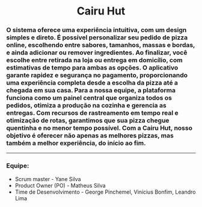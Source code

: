 <h1 align="center">Cairu Hut</h1>


### O sistema oferece uma experiência intuitiva, com um design simples e direto. É possível personalizar seu pedido de pizza online, escolhendo entre sabores, tamanhos, massas e bordas, e ainda adicionar ou remover ingredientes. Ao finalizar, você escolhe entre retirada na loja ou entrega em domicílio, com estimativas de tempo para ambas as opções. O aplicativo garante rapidez e segurança no pagamento, proporcionando uma experiência completa desde a escolha da pizza até a chegada em sua casa. Para a nossa equipe, a plataforma funciona como um painel central que organiza todos os pedidos, otimiza a produção na cozinha e gerencia as entregas. Com recursos de rastreamento em tempo real e otimização de rotas, garantimos que sua pizza chegue quentinha e no menor tempo possível. Com a Cairu Hut, nosso objetivo é oferecer não apenas as melhores pizzas, mas também a melhor experiência, do início ao fim.

---

### Equipe: 
- Scrum master - Yane Silva
- Product Owner (PO) - Matheus Silva
- Time de Desenvolvimento - George Pinchemel, Vinícius Bonfim, Leandro Lima
